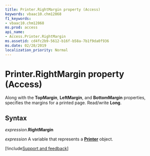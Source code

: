 ```yaml
---
title: Printer.RightMargin property (Access)
keywords: vbaac10.chm12868
f1_keywords:
- vbaac10.chm12868
ms.prod: access
api_name:
- Access.Printer.RightMargin
ms.assetid: cd4fc2b9-5612-b16f-b58a-7b1f9da0f936
ms.date: 02/28/2019
localization_priority: Normal
---
```



# Printer.RightMargin property (Access)

Along with the **TopMargin**, **LeftMargin**, and **BottomMargin** properties, specifies the margins for a printed page. Read/write **Long**.


## Syntax

_expression_.**RightMargin**

_expression_ A variable that represents a **[Printer](Access.Printer.md)** object.




[!include[Support and feedback](~/includes/feedback-boilerplate.md)]